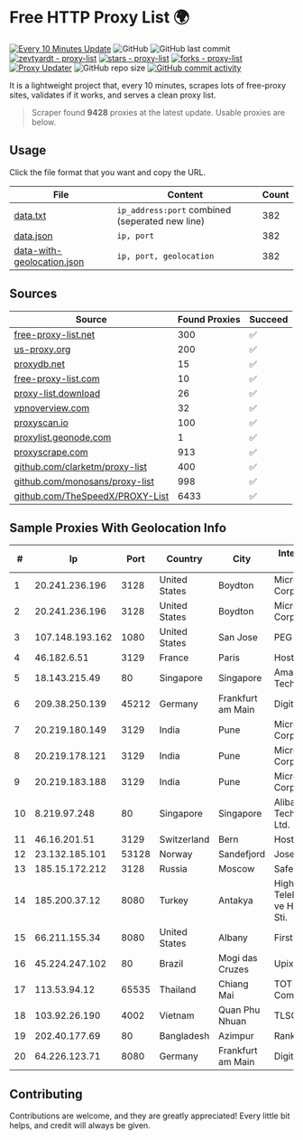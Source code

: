 
# Free HTTP Proxy List 🌍

[![Every 10 Minutes Update](https://github.com/mertguvencli/http-proxy-list/actions/workflows/main.yml/badge.svg?branch=main)](https://github.com/mertguvencli/http-proxy-list/actions/workflows/main.yml)
![GitHub](https://img.shields.io/github/license/mertguvencli/http-proxy-list)
![GitHub last commit](https://img.shields.io/github/last-commit/mertguvencli/http-proxy-list)
[![zevtyardt - proxy-list](https://img.shields.io/static/v1?label=zevtyardt&message=proxy-list&color=blue&logo=github)](https://github.com/zevtyardt/proxy-list "Go to GitHub repo")
[![stars - proxy-list](https://img.shields.io/github/stars/zevtyardt/proxy-list?style=social)](https://github.com/zevtyardt/proxy-list)
[![forks - proxy-list](https://img.shields.io/github/forks/zevtyardt/proxy-list?style=social)](https://github.com/zevtyardt/proxy-list)
[![Proxy Updater](https://github.com/zevtyardt/proxy-list/workflows/Proxy%20Updater/badge.svg)](https://github.com/zevtyardt/proxy-list/actions?query=workflow:"Proxy+Updater")
![GitHub repo size](https://img.shields.io/github/repo-size/zevtyardt/proxy-list)
[![GitHub commit activity](https://img.shields.io/github/commit-activity/m/zevtyardt/proxy-list?logo=commits)](https://github.com/zevtyardt/proxy-list/commits/main)

It is a lightweight project that, every 10 minutes, scrapes lots of free-proxy sites, validates if it works, and serves a clean proxy list.

> Scraper found **9428** proxies at the latest update. Usable proxies are below.

## Usage

Click the file format that you want and copy the URL.

|File|Content|Count|
|----|-------|-----|
|[data.txt](https://raw.githubusercontent.com/mertguvencli/http-proxy-list/main/proxy-list/data.txt)|`ip_address:port` combined (seperated new line)|382|
|[data.json](https://raw.githubusercontent.com/mertguvencli/http-proxy-list/main/proxy-list/data.json)|`ip, port`|382|
|[data-with-geolocation.json](https://raw.githubusercontent.com/mertguvencli/http-proxy-list/main/proxy-list/data-with-geolocation.json)|`ip, port, geolocation`|382|

## Sources

|Source|Found Proxies|Succeed|
|------|-------------|-------|
|[free-proxy-list.net](https://free-proxy-list.net)|300|✅|
|[us-proxy.org](https://www.us-proxy.org)|200|✅|
|[proxydb.net](http://proxydb.net)|15|✅|
|[free-proxy-list.com](https://free-proxy-list.com/?page=&port=&type%5B%5D=http&type%5B%5D=https&up_time=0&search=Search)|10|✅|
|[proxy-list.download](https://www.proxy-list.download/HTTP)|26|✅|
|[vpnoverview.com](https://vpnoverview.com/privacy/anonymous-browsing/free-proxy-servers)|32|✅|
|[proxyscan.io](https://www.proxyscan.io)|100|✅|
|[proxylist.geonode.com](https://proxylist.geonode.com/api/proxy-list?limit=300&page=1&sort_by=lastChecked&sort_type=desc&protocols=http,https)|1|✅|
|[proxyscrape.com](https://api.proxyscrape.com/v2/?request=displayproxies&protocol=http&timeout=10000&country=all&ssl=all&anonymity=all)|913|✅|
|[github.com/clarketm/proxy-list](https://raw.githubusercontent.com/clarketm/proxy-list/master/proxy-list-raw.txt)|400|✅|
|[github.com/monosans/proxy-list](https://raw.githubusercontent.com/monosans/proxy-list/main/proxies/http.txt)|998|✅|
|[github.com/TheSpeedX/PROXY-List](https://raw.githubusercontent.com/TheSpeedX/PROXY-List/master/http.txt)|6433|✅|


## Sample Proxies With Geolocation Info

|#|Ip|Port|Country|City|Internet Service Provider|
|-|--|----|-------|----|-------------------------|
|1|20.241.236.196|3128|United States|Boydton|Microsoft Corporation|
|2|20.241.236.196|3128|United States|Boydton|Microsoft Corporation|
|3|107.148.193.162|1080|United States|San Jose|PEG TECH INC|
|4|46.182.6.51|3129|France|Paris|Hosteur SAS|
|5|18.143.215.49|80|Singapore|Singapore|Amazon Technologies Inc.|
|6|209.38.250.139|45212|Germany|Frankfurt am Main|DigitalOcean, LLC|
|7|20.219.180.149|3129|India|Pune|Microsoft Corporation|
|8|20.219.178.121|3129|India|Pune|Microsoft Corporation|
|9|20.219.183.188|3129|India|Pune|Microsoft Corporation|
|10|8.219.97.248|80|Singapore|Singapore|Alibaba (US) Technology Co., Ltd.|
|11|46.16.201.51|3129|Switzerland|Bern|Hosteur SA|
|12|23.132.185.101|53128|Norway|Sandefjord|Joseph Farnell|
|13|185.15.172.212|3128|Russia|Moscow|SafeData LLC|
|14|185.200.37.12|8080|Turkey|Antakya|High Speed Telekomunikasyon ve Hab. Hiz. Ltd. Sti.|
|15|66.211.155.34|8080|United States|Albany|FirstLight Fiber|
|16|45.224.247.102|80|Brazil|Mogi das Cruzes|Upix Networks|
|17|113.53.94.12|65535|Thailand|Chiang Mai|TOT Public Company Limited|
|18|103.92.26.190|4002|Vietnam|Quan Phu Nhuan|TLSOFT|
|19|202.40.177.69|80|Bangladesh|Azimpur|Ranks ITT|
|20|64.226.123.71|8080|Germany|Frankfurt am Main|DigitalOcean, LLC|



## Contributing

Contributions are welcome, and they are greatly appreciated! Every
little bit helps, and credit will always be given.

